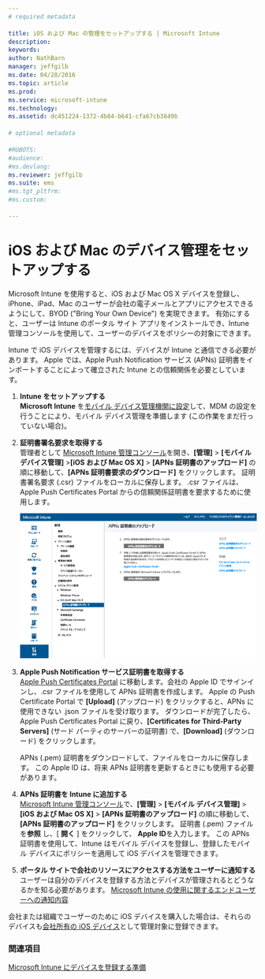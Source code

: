 ```yaml
---
# required metadata

title: iOS および Mac の管理をセットアップする | Microsoft Intune
description:
keywords:
author: NathBarn
manager: jeffgilb
ms.date: 04/28/2016
ms.topic: article
ms.prod:
ms.service: microsoft-intune
ms.technology:
ms.assetid: dc451224-1372-4b84-b641-cfa67cb3849b

# optional metadata

#ROBOTS:
#audience:
#ms.devlang:
ms.reviewer: jeffgilb
ms.suite: ems
#ms.tgt_pltfrm:
#ms.custom:

---
```


# iOS および Mac のデバイス管理をセットアップする
Microsoft Intune を使用すると、iOS および Mac OS X デバイスを登録し、iPhone、iPad、Mac のユーザーが会社の電子メールとアプリにアクセスできるようにして、BYOD ("Bring Your Own Device") を実現できます。 有効にすると、ユーザーは Intune のポータル サイト アプリをインストールでき、Intune 管理コンソールを使用して、ユーザーのデバイスをポリシーの対象にできます。

Intune で iOS デバイスを管理するには、デバイスが Intune と通信できる必要があります。 Apple では、Apple Push Notification サービス (APNs) 証明書をインポートすることによって確立された Intune との信頼関係を必要としています。

1.  **Intune をセットアップする**<br>
    **Microsoft Intune** を[モバイル デバイス管理機関に設定](get-ready-to-enroll-devices-in-microsoft-intune.md#set-mobile-device-management-authority)して、MDM の設定を行うことにより、モバイル デバイス管理を準備します (この作業をまだ行っていない場合)。

2.  **証明書署名要求を取得する**<br>
    管理者として [Microsoft Intune 管理コンソール](http://manage.microsoft.com)を開き、**[管理]** &gt; **[モバイル デバイス管理]** &gt;**[iOS および Mac OS X]** &gt; **[APNs 証明書のアップロード]** の順に移動して、**[APNs 証明書要求のダウンロード]** をクリックします。 証明書署名要求 (.csr) ファイルをローカルに保存します。 .csr ファイルは、Apple Push Certificates Portal からの信頼関係証明書を要求するために使用します。

    ![[APNs 証明書のアップロード] ダイアログ ボックス](../media/Intune-iOS-enrollment-with-apns.png)

3.  **Apple Push Notification サービス証明書を取得する**<br>
    [Apple Push Certificates Portal](http://go.microsoft.com/fwlink/?LinkId=269844) に移動します。会社の Apple ID でサインインし、.csr ファイルを使用して APNs 証明書を作成します。 Apple の Push Certificate Portal で **[Upload]** (アップロード) をクリックすると、APNs に使用できない .json ファイルを受け取ります。 ダウンロードが完了したら、Apple Push Certificates Portal に戻り、**[Certificates for Third-Party Servers]** (サード パーティのサーバーの証明書) で、**[Download]** (ダウンロード) をクリックします。

    APNs (.pem) 証明書をダウンロードして、ファイルをローカルに保存します。 この Apple ID は、将来 APNs 証明書を更新するときにも使用する必要があります。

4.  **APNs 証明書を Intune に追加する**<br>
    [Microsoft Intune 管理コンソール](http://manage.microsoft.com)で、**[管理]** &gt; **[モバイル デバイス管理]** &gt; **[iOS および Mac OS X]** &gt; **[APNs 証明書のアップロード]** の順に移動して、**[APNs 証明書のアップロード]** をクリックします。 証明書 (.pem) ファイルを**参照** し、[ **開く** ] をクリックして、 **Apple ID**を入力します。 この APNs 証明書を使用して、Intune はモバイル デバイスを登録し、登録したモバイル デバイスにポリシーを適用して iOS デバイスを管理できます。

5.  **ポータル サイトで会社のリソースにアクセスする方法をユーザーに通知する**<br>
    ユーザーは自分のデバイスを登録する方法とデバイスが管理されるとどうなるかを知る必要があります。 [Microsoft Intune の使用に関するエンドユーザーへの通知内容](what-to-tell-your-end-users-about-using-microsoft-intune.md)

会社または組織でユーザーのために iOS デバイスを購入した場合は、それらのデバイスも[会社所有の iOS デバイス](enroll-corporate-owned-ios-devices-in-microsoft-intune.md)として管理対象に登録できます。

### 関連項目
[Microsoft Intune にデバイスを登録する準備](get-ready-to-enroll-devices-in-microsoft-intune.md)


<!--HONumber=May16_HO4-->


